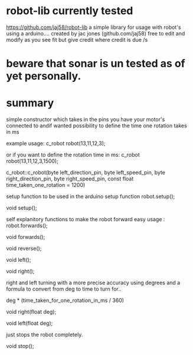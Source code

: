 # robot-lib currently tested
https://github.com/jaj58/robot-lib
  a simple library for usage with robot's using a arduino....
  created by jac jones (github.com/jaj58)
  free to edit and modify as you see fit but give credit where credit is due /s
  
  # beware that sonar is un tested as of yet personally.

# summary

simple constructor which takes in the pins you have your motor's connected to andif wanted possibility to define the time one rotation takes in ms

example usage:
c_robot robot(13,11,12,3);

or if you want to define the rotation time in ms:
c_robot robot(13,11,12,3,1500);

c_robot::c_robot(byte left_direction_pin, byte left_speed_pin, byte right_direction_pin,
  byte right_speed_pin, const float time_taken_one_rotation = 1200)

setup function to be used in the arduino setup function robot.setup();

void setup();

self explanitory functions to make the robot forward easy usage : robot.forwards();

void forwards();

void reverse();

void left();

void right();

right and left turning with a more precise accuracy using degrees and a formula to convert from deg to time to turn for..

deg * (time_taken_for_one_rotation_in_ms / 360)

void right(float deg);

void left(float deg);

just stops the robot completely.

void stop();

